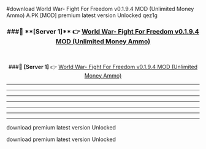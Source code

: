 #download World War- Fight For Freedom v0.1.9.4 MOD (Unlimited Money Ammo)  A.PK [MOD] premium latest version Unlocked qez1g 



<div align="center">
<h3>###🔹 **[Server 1]** 👉 <a href="https://download1apk.web.app/">World War- Fight For Freedom v0.1.9.4 MOD (Unlimited Money Ammo) </a></h3><br>


###🔹 **[Server 1]** 👉 <a href="https://download1apk.web.app/">World War- Fight For Freedom v0.1.9.4 MOD (Unlimited Money Ammo) </a></h3>
</div>



----------------------------------------------------------

----------------------------------------------------------

----------------------------------------------------------

----------------------------------------------------------

----------------------------------------------------------

----------------------------------------------------------

----------------------------------------------------------

download premium latest version Unlocked

download premium latest version Unlocked
